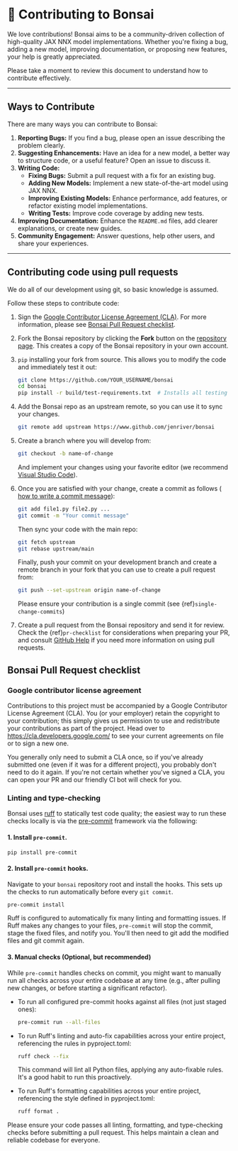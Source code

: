 # 🤝 Contributing to Bonsai

We love contributions! Bonsai aims to be a community-driven collection of high-quality JAX NNX model implementations. Whether you're fixing a bug, adding a new model, improving documentation, or proposing new features, your help is greatly appreciated.

Please take a moment to review this document to understand how to contribute effectively.

---

## Ways to Contribute

There are many ways you can contribute to Bonsai:

1.  **Reporting Bugs:** If you find a bug, please open an issue describing the problem clearly.
2.  **Suggesting Enhancements:** Have an idea for a new model, a better way to structure code, or a useful feature? Open an issue to discuss it.
3.  **Writing Code:**
    * **Fixing Bugs:** Submit a pull request with a fix for an existing bug.
    * **Adding New Models:** Implement a new state-of-the-art model using JAX NNX.
    * **Improving Existing Models:** Enhance performance, add features, or refactor existing model implementations.
    * **Writing Tests:** Improve code coverage by adding new tests.
4.  **Improving Documentation:** Enhance the `README.md` files, add clearer explanations, or create new guides.
5.  **Community Engagement:** Answer questions, help other users, and share your experiences.

---


## Contributing code using pull requests

We do all of our development using git, so basic knowledge is assumed.

Follow these steps to contribute code:

1. Sign the [Google Contributor License Agreement (CLA)](https://cla.developers.google.com/).
   For more information, please see [Bonsai Pull Request checklist](#bonsai-pull-request-checklist).

2. Fork the Bonsai repository by clicking the **Fork** button on the
   [repository page](http://www.github.com/jenriver/bonsai). This creates
   a copy of the Bonsai repository in your own account.

3. `pip` installing your fork from source. This allows you to modify the code
   and immediately test it out:

   ```bash
   git clone https://github.com/YOUR_USERNAME/bonsai
   cd bonsai
   pip install -r build/test-requirements.txt  # Installs all testing requirements.
   ```

4. Add the Bonsai repo as an upstream remote, so you can use it to sync your
   changes.

   ```bash
   git remote add upstream https://www.github.com/jenriver/bonsai
   ```

5. Create a branch where you will develop from:

   ```bash
   git checkout -b name-of-change
   ```

   And implement your changes using your favorite editor (we recommend
   [Visual Studio Code](https://code.visualstudio.com/)).

6. Once you are satisfied with your change, create a commit as follows (
   [how to write a commit message](https://chris.beams.io/posts/git-commit/)):

   ```bash
   git add file1.py file2.py ...
   git commit -m "Your commit message"
   ```

   Then sync your code with the main repo:

   ```bash
   git fetch upstream
   git rebase upstream/main
   ```

   Finally, push your commit on your development branch and create a remote
   branch in your fork that you can use to create a pull request from:

   ```bash
   git push --set-upstream origin name-of-change
   ```

   Please ensure your contribution is a single commit (see {ref}`single-change-commits`)

7. Create a pull request from the Bonsai repository and send it for review.
    Check the {ref}`pr-checklist` for considerations when preparing your PR, and
    consult [GitHub Help](https://help.github.com/articles/about-pull-requests/)
    if you need more information on using pull requests.

## Bonsai Pull Request checklist

### Google contributor license agreement

Contributions to this project must be accompanied by a Google Contributor License
Agreement (CLA). You (or your employer) retain the copyright to your contribution;
this simply gives us permission to use and redistribute your contributions as
part of the project. Head over to <https://cla.developers.google.com/> to see
your current agreements on file or to sign a new one.

You generally only need to submit a CLA once, so if you've already submitted one
(even if it was for a different project), you probably don't need to do it
again. If you're not certain whether you've signed a CLA, you can open your PR
and our friendly CI bot will check for you.

### Linting and type-checking

Bonsai uses [ruff](https://docs.astral.sh/ruff/) to statically test code quality; the
easiest way to run these checks locally is via the
[pre-commit](https://pre-commit.com/) framework via the following:

#### 1. Install `pre-commit`.
```bash
pip install pre-commit
```

#### 2. Install `pre-commit` hooks.
Navigate to your `bonsai` repository root and install the hooks. This sets up the checks to run automatically before every `git commit`.

```bash
pre-commit install
```

Ruff is configured to automatically fix many linting and formatting issues. If Ruff makes any changes to your files, `pre-commit` will stop the commit, stage the fixed files, and notify you. You'll then need to git add the modified files and git commit again.

#### 3. Manual checks (Optional, but recommended)

While `pre-commit` handles checks on commit, you might want to manually run all checks across your entire codebase at any time (e.g., after pulling new changes, or before starting a significant refactor).

* To run all configured pre-commit hooks against all files (not just staged ones):

    ```bash
    pre-commit run --all-files
    ```

* To run Ruff's linting and auto-fix capabilities across your entire project, referencing the rules in pyproject.toml:

    ```bash
    ruff check --fix
    ```
    This command will lint all Python files, applying any auto-fixable rules. It's a good habit to run this proactively.

* To run Ruff's formatting capabilities across your entire project, referencing the style defined in pyproject.toml:
    ```bash
    ruff format .
    ```

Please ensure your code passes all linting, formatting, and type-checking checks before submitting a pull request. This helps maintain a clean and reliable codebase for everyone.